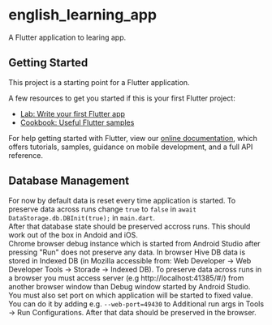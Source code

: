 # english_learning_app

A Flutter application to learing app.

## Getting Started

This project is a starting point for a Flutter application.

A few resources to get you started if this is your first Flutter project:

- [Lab: Write your first Flutter app](https://flutter.dev/docs/get-started/codelab)
- [Cookbook: Useful Flutter samples](https://flutter.dev/docs/cookbook)

For help getting started with Flutter, view our
[online documentation](https://flutter.dev/docs), which offers tutorials,
samples, guidance on mobile development, and a full API reference.


## Database Management
For now by default data is reset every time application is started. To preserve data across runs change
`true` to `false` in `await DataStorage.db.DBInit(true);` in `main.dart`.  
After that database state should be preserved accross runs. This should work out of the box in 
Andoid and iOS.  
Chrome browser debug instance which is started from Android Studio after pressing "Run" does not preserve any data.
In browser Hive DB data is stored in Indexed DB (in Mozilla accessible from: Web Developer -> Web Developer Tools
-> Storade -> Indexed DB). To preserve data across runs in a browser you must access server (e.g http://localhost:41385/#/)
 from another browser window than Debug window started by Android Studio. 
You must also set port on which application will be started to fixed value. You can do it by adding e.g. 
`--web-port=49430` to Additional run args in Tools -> Run Configurations. After that data should be preserved in the 
browser.

